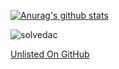 [![Anurag's github stats](https://github-readme-stats.vercel.app/api?username=BasixKOR)](https://github.com/anuraghazra/github-readme-stats)

![solvedac](https://solvedac-readme-badge.herokuapp.com/api/v1/generate/api?user=baekjoon_id_here&compact=1)

[Unlisted On GitHub](https://gist.github.com/BasixKOR/135bf39c8bfb185c39ca4a976d2cb2bb)
